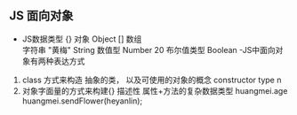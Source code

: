 ## JS 面向对象
- JS数据类型
{} 对象  Object
[] 数组  
字符串 "黄梅" String
数值型 Number 20
布尔值类型 Boolean
-JS中面向对象有两种表达方式
1. class 方式来构造
抽象的类， 以及可使用的对象的概念 constructor type n
2. 对象字面量的方式来构建{} 描述性 
属性+方法的复杂数据类型 
huangmei.age  huangmei.sendFlower(heyanlin);